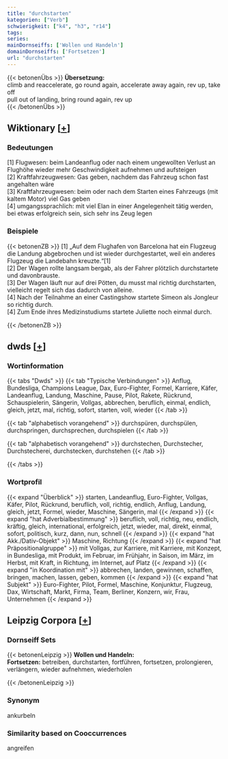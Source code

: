 ```yaml
---
title: "durchstarten"
kategorien: ["Verb"]
schwierigkeit: ["k4", "h3", "r14"]
tags:
series:
mainDornseiffs: ['Wollen und Handeln']
domainDornseiffs: ['Fortsetzen']
url: "durchstarten"
---
```


{{< betonenÜbs >}}
**Übersetzung:**  
climb and reaccelerate, go round again, accelerate away again, rev up, take off  
pull out of landing, bring round again, rev up  
{{< /betonenÜbs >}}

## Wiktionary [[+](https://de.wiktionary.org/wiki/durchstarten)]

### Bedeutungen
[1] Flugwesen: beim Landeanflug oder nach einem ungewollten Verlust an Flughöhe wieder mehr Geschwindigkeit aufnehmen und aufsteigen  
[2] Kraftfahrzeugwesen: Gas geben, nachdem das Fahrzeug schon fast angehalten wäre  
[3] Kraftfahrzeugwesen: beim oder nach dem Starten eines Fahrzeugs (mit kaltem Motor) viel Gas geben  
[4] umgangssprachlich: mit viel Elan in einer Angelegenheit tätig werden, bei etwas erfolgreich sein, sich sehr ins Zeug legen  

### Beispiele
{{< betonenZB >}}
[1] „Auf dem Flughafen von Barcelona hat ein Flugzeug die Landung abgebrochen und ist wieder durchgestartet, weil ein anderes Flugzeug die Landebahn kreuzte.“[1]  
[2] Der Wagen rollte langsam bergab, als der Fahrer plötzlich durchstartete und davonbrauste.  
[3] Der Wagen läuft nur auf drei Pötten, du musst mal richtig durchstarten, vielleicht regelt sich das dadurch von alleine.  
[4] Nach der Teilnahme an einer Castingshow startete Simeon als Jongleur so richtig durch.  
[4] Zum Ende ihres Medizinstudiums startete Juliette noch einmal durch.  

{{< /betonenZB >}}


## dwds [[+](https://www.dwds.de/wb/durchstarten)]

### Wortinformation
{{< tabs "Dwds" >}}
{{< tab "Typische Verbindungen" >}}
Anflug, Bundesliga, Champions League, Dax, Euro-Fighter, Formel, Karriere, Käfer, Landeanflug, Landung, Maschine, Pause, Pilot, Rakete, Rückrund, Schauspielerin, Sängerin, Vollgas, abbrechen, beruflich, einmal, endlich, gleich, jetzt, mal, richtig, sofort, starten, voll, wieder
{{< /tab >}}

{{< tab "alphabetisch vorangehend" >}}
durchspüren, durchspülen, durchspringen, durchsprechen, durchspielen
{{< /tab >}}

{{< tab "alphabetisch vorangehend" >}}
durchstechen, Durchstecher, Durchstecherei, durchstecken, durchstehen
{{< /tab >}}

{{< /tabs >}}

### Wortprofil
{{< expand "Überblick" >}} starten, Landeanflug, Euro-Fighter, Vollgas, Käfer, Pilot, Rückrund, beruflich, voll, richtig, endlich, Anflug, Landung, gleich, jetzt, Formel, wieder, Maschine, Sängerin, mal {{< /expand >}}
{{< expand "hat Adverbialbestimmung" >}} beruflich, voll, richtig, neu, endlich, kräftig, gleich, international, erfolgreich, jetzt, wieder, mal, direkt, einmal, sofort, politisch, kurz, dann, nun, schnell {{< /expand >}}
{{< expand "hat Akk./Dativ-Objekt" >}} Maschine, Richtung {{< /expand >}}
{{< expand "hat Präpositionalgruppe" >}} mit Vollgas, zur Karriere, mit Karriere, mit Konzept, in Bundesliga, mit Produkt, im Februar, im Frühjahr, in Saison, im März, im Herbst, mit Kraft, in Richtung, im Internet, auf Platz {{< /expand >}}
{{< expand "in Koordination mit" >}} abbrechen, landen, gewinnen, schaffen, bringen, machen, lassen, geben, kommen {{< /expand >}}
{{< expand "hat Subjekt" >}} Euro-Fighter, Pilot, Formel, Maschine, Konjunktur, Flugzeug, Dax, Wirtschaft, Markt, Firma, Team, Berliner, Konzern, wir, Frau, Unternehmen {{< /expand >}}

## Leipzig Corpora [[+](https://corpora.uni-leipzig.de/en/res?word=durchstarten&corpusId=deu_newscrawl-public_2018)]

### Dornseiff Sets
{{< betonenLeipzig >}}
**Wollen und Handeln:**  
**Fortsetzen:** betreiben, durchstarten, fortführen, fortsetzen, prolongieren, verlängern, wieder aufnehmen, wiederholen  

{{< /betonenLeipzig >}}

### Synonym
ankurbeln


### Similarity based on Cooccurrences
angreifen

